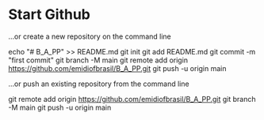 Start Github
===

…or create a new repository on the command line

echo "# B_A_PP" >> README.md
git init
git add README.md
git commit -m "first commit"
git branch -M main
git remote add origin https://github.com/emidiofbrasil/B_A_PP.git
git push -u origin main

…or push an existing repository from the command line

git remote add origin https://github.com/emidiofbrasil/B_A_PP.git
git branch -M main
git push -u origin main
